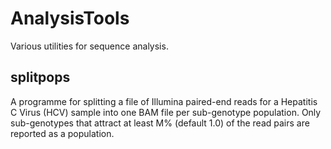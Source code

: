 # AnalysisTools

Various utilities for sequence analysis.

## splitpops

A programme for splitting a file of Illumina paired-end reads for a Hepatitis C Virus (HCV) sample into one BAM file per sub-genotype population. Only sub-genotypes that attract at least M% (default 1.0) of the read pairs are reported as a population.
